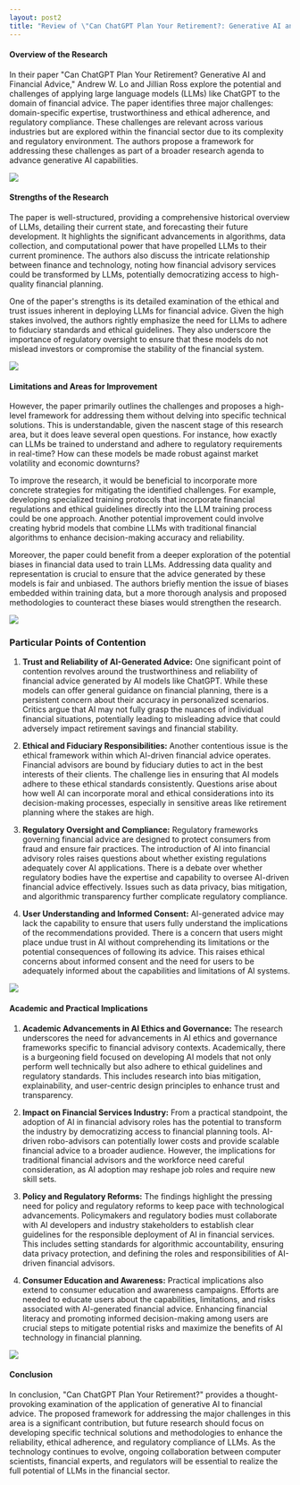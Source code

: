 ```yaml
---
layout: post2
title: "Review of \"Can ChatGPT Plan Your Retirement?: Generative AI and Financial Advice\" by Andrew W. Lo and Jillian Ross"
---
```


#### Overview of the Research

In their paper "Can ChatGPT Plan Your Retirement? Generative AI and Financial Advice," Andrew W. Lo and Jillian Ross explore the potential and challenges of applying large language models (LLMs) like ChatGPT to the domain of financial advice. The paper identifies three major challenges: domain-specific expertise, trustworthiness and ethical adherence, and regulatory compliance. These challenges are relevant across various industries but are explored within the financial sector due to its complexity and regulatory environment. The authors propose a framework for addressing these challenges as part of a broader research agenda to advance generative AI capabilities.

![](https://media.licdn.com/dms/image/D4D12AQH-1dshpGph-g/article-cover_image-shrink_720_1280/0/1689577012098?e=2147483647&v=beta&t=OvHdHvUNIjauuxuf8Xe_1r0fC62wRTvS3kkspcwCsiY)

#### Strengths of the Research

The paper is well-structured, providing a comprehensive historical overview of LLMs, detailing their current state, and forecasting their future development. It highlights the significant advancements in algorithms, data collection, and computational power that have propelled LLMs to their current prominence. The authors also discuss the intricate relationship between finance and technology, noting how financial advisory services could be transformed by LLMs, potentially democratizing access to high-quality financial planning.

One of the paper's strengths is its detailed examination of the ethical and trust issues inherent in deploying LLMs for financial advice. Given the high stakes involved, the authors rightly emphasize the need for LLMs to adhere to fiduciary standards and ethical guidelines. They also underscore the importance of regulatory oversight to ensure that these models do not mislead investors or compromise the stability of the financial system.

![](https://miro.medium.com/v2/resize:fit:678/1*bBJmvaaLFXAL8wpZZqML6Q.jpeg)

#### Limitations and Areas for Improvement

However, the paper primarily outlines the challenges and proposes a high-level framework for addressing them without delving into specific technical solutions. This is understandable, given the nascent stage of this research area, but it does leave several open questions. For instance, how exactly can LLMs be trained to understand and adhere to regulatory requirements in real-time? How can these models be made robust against market volatility and economic downturns?

To improve the research, it would be beneficial to incorporate more concrete strategies for mitigating the identified challenges. For example, developing specialized training protocols that incorporate financial regulations and ethical guidelines directly into the LLM training process could be one approach. Another potential improvement could involve creating hybrid models that combine LLMs with traditional financial algorithms to enhance decision-making accuracy and reliability.

Moreover, the paper could benefit from a deeper exploration of the potential biases in financial data used to train LLMs. Addressing data quality and representation is crucial to ensure that the advice generated by these models is fair and unbiased. The authors briefly mention the issue of biases embedded within training data, but a more thorough analysis and proposed methodologies to counteract these biases would strengthen the research.

![](https://assets.entrepreneur.com/content/3x2/2000/20180906221803-GettyImages-924555482.jpeg)

### Particular Points of Contention


1. **Trust and Reliability of AI-Generated Advice:**
   One significant point of contention revolves around the trustworthiness and reliability of financial advice generated by AI models like ChatGPT. While these models can offer general guidance on financial planning, there is a persistent concern about their accuracy in personalized scenarios. Critics argue that AI may not fully grasp the nuances of individual financial situations, potentially leading to misleading advice that could adversely impact retirement savings and financial stability.

2. **Ethical and Fiduciary Responsibilities:**
   Another contentious issue is the ethical framework within which AI-driven financial advice operates. Financial advisors are bound by fiduciary duties to act in the best interests of their clients. The challenge lies in ensuring that AI models adhere to these ethical standards consistently. Questions arise about how well AI can incorporate moral and ethical considerations into its decision-making processes, especially in sensitive areas like retirement planning where the stakes are high.

3. **Regulatory Oversight and Compliance:**
   Regulatory frameworks governing financial advice are designed to protect consumers from fraud and ensure fair practices. The introduction of AI into financial advisory roles raises questions about whether existing regulations adequately cover AI applications. There is a debate over whether regulatory bodies have the expertise and capability to oversee AI-driven financial advice effectively. Issues such as data privacy, bias mitigation, and algorithmic transparency further complicate regulatory compliance.

4. **User Understanding and Informed Consent:**
   AI-generated advice may lack the capability to ensure that users fully understand the implications of the recommendations provided. There is a concern that users might place undue trust in AI without comprehending its limitations or the potential consequences of following its advice. This raises ethical concerns about informed consent and the need for users to be adequately informed about the capabilities and limitations of AI systems.

![](https://techcrunch.com/wp-content/uploads/2016/09/robocash.jpg)

#### Academic and Practical Implications

1. **Academic Advancements in AI Ethics and Governance:**
   The research underscores the need for advancements in AI ethics and governance frameworks specific to financial advisory contexts. Academically, there is a burgeoning field focused on developing AI models that not only perform well technically but also adhere to ethical guidelines and regulatory standards. This includes research into bias mitigation, explainability, and user-centric design principles to enhance trust and transparency.

2. **Impact on Financial Services Industry:**
   From a practical standpoint, the adoption of AI in financial advisory roles has the potential to transform the industry by democratizing access to financial planning tools. AI-driven robo-advisors can potentially lower costs and provide scalable financial advice to a broader audience. However, the implications for traditional financial advisors and the workforce need careful consideration, as AI adoption may reshape job roles and require new skill sets.

3. **Policy and Regulatory Reforms:**
   The findings highlight the pressing need for policy and regulatory reforms to keep pace with technological advancements. Policymakers and regulatory bodies must collaborate with AI developers and industry stakeholders to establish clear guidelines for the responsible deployment of AI in financial services. This includes setting standards for algorithmic accountability, ensuring data privacy protection, and defining the roles and responsibilities of AI-driven financial advisors.

4. **Consumer Education and Awareness:**
   Practical implications also extend to consumer education and awareness campaigns. Efforts are needed to educate users about the capabilities, limitations, and risks associated with AI-generated financial advice. Enhancing financial literacy and promoting informed decision-making among users are crucial steps to mitigate potential risks and maximize the benefits of AI technology in financial planning.

![](https://imagevars.gulfnews.com/2023/04/28/AI-money-investment_187c8226c79_large.jpg)

#### Conclusion

In conclusion, "Can ChatGPT Plan Your Retirement?" provides a thought-provoking examination of the application of generative AI to financial advice. The proposed framework for addressing the major challenges in this area is a significant contribution, but future research should focus on developing specific technical solutions and methodologies to enhance the reliability, ethical adherence, and regulatory compliance of LLMs. As the technology continues to evolve, ongoing collaboration between computer scientists, financial experts, and regulators will be essential to realize the full potential of LLMs in the financial sector.